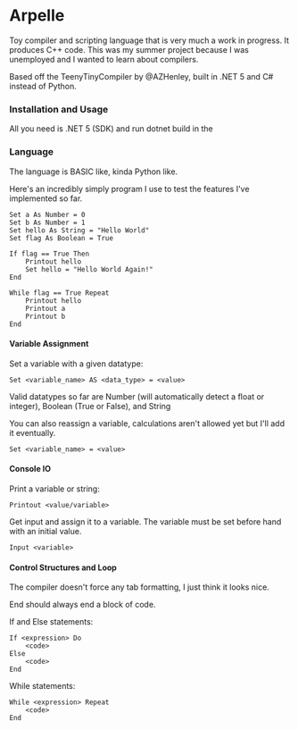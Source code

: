 # Arpelle
Toy compiler and scripting language that is very much a work in progress. It produces C++ code. This was my summer project because I was unemployed and I wanted to learn about compilers.

Based off the TeenyTinyCompiler by @AZHenley, built in .NET 5 and C# instead of Python.

### Installation and Usage
All you need is .NET 5 (SDK) and run dotnet build in the

### Language
The language is BASIC like, kinda Python like.

Here's an incredibly simply program I use to test the features I've implemented so far.

    Set a As Number = 0
    Set b As Number = 1
    Set hello As String = "Hello World"
    Set flag As Boolean = True
    
    If flag == True Then
        Printout hello
        Set hello = "Hello World Again!"
    End
    
    While flag == True Repeat
        Printout hello
        Printout a
        Printout b
    End

#### Variable Assignment
Set a variable with a given datatype:

    Set <variable_name> AS <data_type> = <value>

Valid datatypes so far are Number (will automatically detect a float or integer), Boolean (True or False), and String

You can also reassign a variable, calculations aren't allowed yet but I'll add it eventually.

    Set <variable_name> = <value>

#### Console IO
Print a variable or string:

    Printout <value/variable>
  
 Get input and assign it to a variable. The variable must be set before hand with an initial value.

    Input <variable>
	
#### Control Structures and Loop
The compiler doesn't force any tab formatting, I just think it looks nice.

End should always end a block of code.

If and Else statements:
	
    If <expression> Do
	    <code>
    Else
        <code>
	End

While statements:

    While <expression> Repeat
	    <code>
	End